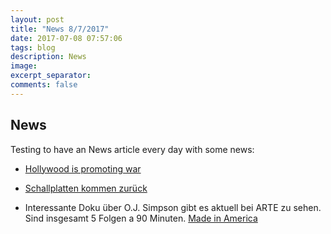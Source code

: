 ```yaml
---
layout: post
title: "News 8/7/2017"
date: 2017-07-08 07:57:06
tags: blog
description: News
image: 
excerpt_separator:
comments: false
---
```


## News

Testing to have an News article every day with some news:

* [Hollywood is promoting war](https://medium.com/insurge-intelligence/exclusive-documents-expose-direct-us-military-intelligence-influence-on-1-800-movies-and-tv-shows-36433107c307)

* [Schallplatten kommen zurück](http://www.heise.de/newsticker/meldung/Sony-will-wieder-Schallplatten-pressen-3767517.html)

* Interessante Doku über O.J. Simpson gibt es aktuell bei ARTE zu sehen. Sind insgesamt 5 Folgen a 90 Minuten. [Made in America](
http://www.arte.tv/de/videos/071429-001-A/o-j-simpson-made-in-america-1-5)
